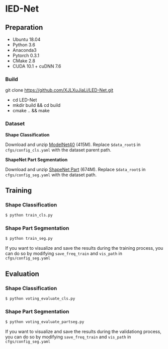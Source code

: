 # IED-Net
## Preparation
- Ubuntu 18.04
- Python 3.6 
- Anaconda3
- Pytorch 0.3.1
- CMake   2.8
- CUDA 10.1 + cuDNN 7.6
### Build
git clone https://github.com/XJLXuJiaLi/LED-Net.git 
- cd LED-Net
- mkdir build && cd build
- cmake .. && make
### Dataset
__Shape Classification__

Download and unzip [ModelNet40](https://shapenet.cs.stanford.edu/media/modelnet40_ply_hdf5_2048.zip) (415M). Replace `$data_root$` in `cfgs/config_cls.yaml` with the dataset parent path.

__ShapeNet Part Segmentation__

Download and unzip [ShapeNet Part](https://shapenet.cs.stanford.edu/media/shapenetcore_partanno_segmentation_benchmark_v0_normal.zip) (674M). Replace `$data_root$` in `cfgs/config_seg.yaml` with the dataset path.

## Training
### Shape Classification
```bash
$ python train_cls.py
```

### Shape Part Segmentation
```bash
$ python train_seg.py
```
If you want to visualize and save the results during the training process, you can do so by modifying `save_freq_train` and `vis_path` in `cfgs/config_seg.yaml`

## Evaluation
### Shape Classification
```bash
$ python voting_evaluate_cls.py
```

### Shape Part Segmentation
```bash
$ python voting_evaluate_partseg.py
```
If you want to visualize and save the results during the validationg process, you can do so by modifying `save_freq_train` and `vis_path` in `cfgs/config_seg.yaml`




